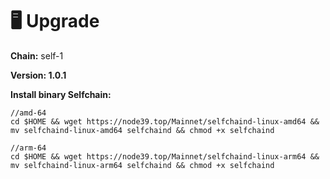# 🖥️ Upgrade

**Chain:** self-1

**Version:  1.0.1**

**Install binary Selfchain:**

```
//amd-64
cd $HOME && wget https://node39.top/Mainnet/selfchaind-linux-amd64 && mv selfchaind-linux-amd64 selfchaind && chmod +x selfchaind

//arm-64
cd $HOME && wget https://node39.top/Mainnet/selfchaind-linux-arm64 && mv selfchaind-linux-arm64 selfchaind && chmod +x selfchaind
```

